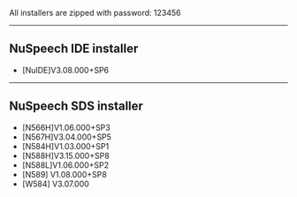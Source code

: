 All installers are zipped with password: 123456

-------------
NuSpeech IDE installer
-------------
- [NuIDE]V3.08.000+SP6

-------------
NuSpeech SDS installer
-------------
- [N566H]V1.06.000+SP3
- [N567H]V3.04.000+SP5
- [N584H]V1.03.000+SP1
- [N588H]V3.15.000+SP8
- [N588L]V1.06.000+SP2
- [N589] V1.08.000+SP8
- [W584] V3.07.000
